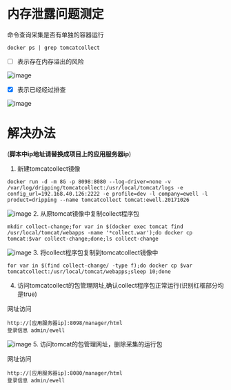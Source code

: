 # 内存泄露问题测定

命令查询采集是否有单独的容器运行
```
docker ps | grep tomcatcollect
```
- [ ] 表示存在内存溢出的风险

![image](https://note.youdao.com/yws/public/resource/074ca7c423e9d4692373c4d731fb319b/xmlnote/BCFEB60B48434DD982309BD9B7A28715/439)
- [x] 表示已经经过排查

![image](https://note.youdao.com/yws/public/resource/074ca7c423e9d4692373c4d731fb319b/xmlnote/6AA8F0BF8E44408696F9257256069C58/174)



# 解决办法
(**脚本中ip地址请替换成项目上的应用服务器ip**)

1. 新建tomcatcollect镜像
```
docker run -d -m 8G -p 8098:8080 --log-driver=none -v /var/log/dripping/tomcatcollect:/usr/local/tomcat/logs -e config_url=192.168.40.126:2222 -e profile=dev -l company=ewell -l product=dripping --name tomcatcollect tomcat:ewell.20171026
```
![image](https://note.youdao.com/yws/public/resource/074ca7c423e9d4692373c4d731fb319b/xmlnote/C7683777CBEC4A4EBDE86DDDC5D73A39/185)
2. 从原tomcat镜像中复制collect程序包
```
mkdir collect-change;for var in $(docker exec tomcat find /usr/local/tomcat/webapps -name '*collect.war');do docker cp tomcat:$var collect-change;done;ls collect-change
```
![image](https://note.youdao.com/yws/public/resource/074ca7c423e9d4692373c4d731fb319b/xmlnote/21507082FED546C1AC7170335340AE8B/173)
3. 将collect程序包复制到tomcatcollect镜像中
```
for var in $(find collect-change/ -type f);do docker cp $var tomcatcollect:/usr/local/tomcat/webapps;sleep 10;done
```
4. 访问tomcatcollect的包管理网址,确认collect程序包正常运行(识别红框部分均是true) 

网址访问

    http://[应用服务器ip]:8098/manager/html
    登录信息 admin/ewell
        
![image](https://note.youdao.com/yws/public/resource/074ca7c423e9d4692373c4d731fb319b/xmlnote/5C4E88EA54E6463793F6707009D05BA2/199)
5. 访问tomcat的包管理网址，删除采集的运行包

网址访问

    http://[应用服务器ip]:8080/manager/html
    登录信息 admin/ewell
